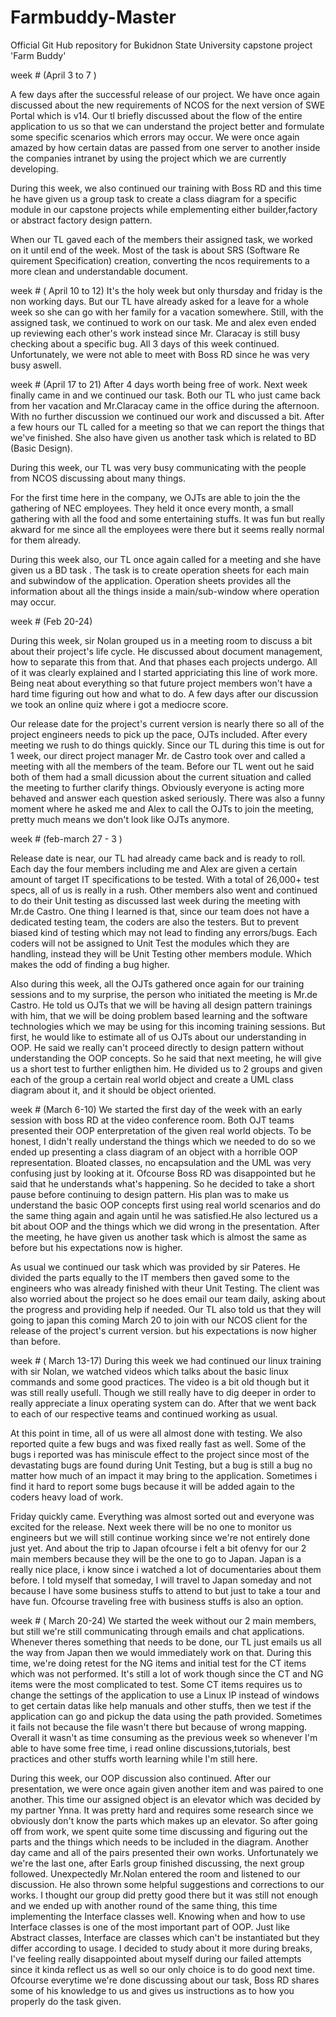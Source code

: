 # Farmbuddy-Master
Official Git Hub repository for Bukidnon State  University capstone project 'Farm Buddy'

week # (April 3 to 7 )

  A few days after the successful release of our project. We have once
  again discussed about the new requirements of NCOS for the next version
  of SWE Portal which is v14. Our tl briefly discussed about the flow
  of the entire application to us so that we can understand the project
  better and formulate some specific scenarios which errors may occur. We
  were once again amazed by how certain datas are passed from one server
  to another inside the companies intranet by using  the project which 
  we are currently developing.

  During this week, we also continued our training with Boss RD and this 
  time he have given us a group task to create a class diagram for a 
  specific module in our capstone projects while emplementing either
  builder,factory or abstract factory design pattern.
  
  When our TL gaved each of the members their assigned task, we worked on 
  it until end of the week. Most of the task is about SRS (Software Re
  quirement Specification) creation, converting the ncos requirements to
  a more clean and understandable document. 
  
  
  week # ( April 10 to 12)
  It's the holy week but only thursday and friday is the non working days.
  But our TL have already asked for a leave for a whole week so she can go with her family
  for a vacation somewhere. Still, with the assigned task, we continued to
  work on our task. Me and alex even ended up reviewing each other's work 
  instead since Mr. Claracay is still busy checking about a specific bug.
  All 3 days of this week continued. Unfortunately, we were not able to meet
  with Boss RD since he was very busy aswell.
  
  week # (April 17 to 21)
  After 4 days worth being free of work. Next week finally came in and
  we continued our task. Both our TL who just came back from her vacation
  and Mr.Claracay came in the office during the afternoon. With no further
  discussion we continued our work and discussed a bit. After a few hours
  our TL called for a meeting so that we can report the things that we've 
  finished. She also have given us another task which is related to BD
  (Basic Design). 
  
  During this week, our TL was very busy communicating with the people from
  NCOS discussing about many things. 
  
  For the first time here in the company, we OJTs are able to join the the
  gathering of NEC employees. They held it once every month, a small gathering
  with all the food and some entertaining stuffs. It was fun but really akward for me since
  all the employees were there but it seems really normal for them already.
  
  During this week also, our TL once again called for a meeting and 
  she have given us a BD task . The task is to create operation sheets for 
  each main and subwindow of the application. Operation sheets provides all the
  information about all the things inside a main/sub-window where operation
  may occur.
  
  
  week # (Feb 20-24)
  
   During this week, sir Nolan grouped us in a meeting room to discuss a bit about their project's life cycle. 
   He discussed about document management, how to separate this from that. And that phases each projects
   undergo. All of it was clearly explained and I started appriciating this line of work more. Being 
   neat about everything so that future project members won't have a hard time figuring out how and what
   to do. A few days after our discussion we took an online quiz where i got a mediocre score.
   
   Our release date for the project's current version is nearly there so all of the project engineers needs
   to pick up the pace, OJTs included. After every meeting we rush to do things quickly. Since our TL during
   this time is out for 1 week, our direct project manager Mr. de Castro took over and called a meeting 
   with all the members of the team. Before our TL went out he said both of them had a small dicussion about
   the current situation and called the meeting to further clarify things. Obviously everyone is acting
   more behaved and answer each question asked seriously. There was also a funny moment where he asked me
   and Alex to call the OJTs to join the meeting, pretty much means we don't look like OJTs anymore.
   
   
   
   week # (feb-march 27 - 3 )
   
   Release date is near, our TL had already came back and is ready to roll. Each day  the four members including
   me and Alex are given a certain amount of target IT specifications to be tested. With a total of 26,000+
   test specs, all of us is really in a rush. Other members also went and continued to do their Unit testing
   as discussed last week during the meeting with Mr.de Castro. One thing I learned is that, since our team
   does not have a dedicated testing team, the coders are also the testers.  But to prevent biased kind of testing
   which may not lead to finding any errors/bugs. Each coders will not be assigned to Unit Test the modules which they
   are handling, instead they will be Unit Testing other members module. Which makes the odd of finding a bug 
   higher. 
   
   Also during this week, all the OJTs gathered once again for our training sessions and to my surprise, 
   the person who initiated the meeting is Mr.de Castro. He told us OJTs that we will be having all
   design pattern trainings with him, that we will be doing problem based learning and the software technologies
   which we may be using for this incoming training sessions. But first, he would like to estimate all of us OJTs
   about our understanding in OOP. He said we really can't proceed directly to design pattern without understanding
   the OOP concepts. So he said that  next meeting, he will give us a short test to further enligthen him. He divided us to
   2 groups and given each of the group a certain real world object and create a UML class diagram about it, and it 
   should be object oriented.
   
  week # (March 6-10)
  We started the first day of the week with an early session with boss RD at the video conference room. Both OJT teams 
  presented their OOP enterpretation of the given real world objects. To be honest, I didn't really understand the
  things which we needed to do so we ended up presenting a class diagram of an object with a horrible OOP representation.
  Bloated classes, no encapsulation and the UML was very confusing just by looking at it. Ofcourse Boss RD was disappointed
  but he said that he understands what's happening. So he decided to take a short pause before continuing to design pattern.
  His plan was to make us understand the basic OOP concepts first using real world scenarios and do the same thing again and
  again until he was satisfied.He also lectured us a bit about OOP and the things which we did wrong in the presentation. 
  After the meeting, he have given us another task which is almost the same as before but his expectations now is higher.
  
  As usual we continued our task which was provided by sir Pateres. He divided the parts equally to the IT members then
  gaved some to the engineers who was already finished with theur Unit Testing. The client was also worried about the
  project so he does email our team daily, asking about the progress and providing help if needed. Our TL also told us that they 
  will going to japan this coming March 20 to join with our NCOS client for the release of the project's current version.
  but his expectations is now higher than before.
  
  week # ( March 13-17)
  During this week we had continued our linux training with sir Nolan, we watched videos which talks about the basic
  linux commands and some good practices. The video is a bit old though but it was still really usefull. Though
  we still really have to dig deeper in order to really appreciate a linux operating system can do. After that
  we went back to each of our respective teams and continued working as usual.
  
  At this point in time, all of us were all almost done with testing. We also reported quite a few bugs and was fixed
  really fast as well. Some of the bugs i reported was has miniscule effect to the project since most of the devastating
  bugs are found during Unit Testing, but a bug is still a bug no matter how much of an impact it may bring to the application.
  Sometimes i find it hard to report some bugs because it will be added again to the coders heavy load of work.
  
  Friday quickly came. Everything was almost sorted out and everyone was excited for the release. Next week there will be no one
  to monitor us engineers but we will still continue working since we're not entirely done just yet. And about the trip to Japan
  ofcourse i felt a bit ofenvy for our 2 main members because they will be the one to go to Japan. Japan is a really nice place, 
  i know since i watched a lot of documentaries about them before. I told myself that someday, I will travel to Japan someday and 
  not because I have some business stuffs to attend to but just to take a tour and have fun. Ofcourse traveling free with business
  stuffs is also an option.
  
  week # ( March 20-24)
  We started the week without our 2 main members, but still we're still communicating through emails and chat applications. Whenever
  theres something that needs to be done, our TL just emails us all the way from Japan then we would immediately work on that.
  During this time, we're doing retest for the NG items and initial test for the CT items which was not performed. It's still a lot 
  of work though since the CT and NG items were the most complicated to test. Some CT items requires us to change the settings of the
  application to use a Linux IP instead of windows to get certain datas like help manuals and other stuffs, then we test if the
  application can go and pickup the data using the path provided. Sometimes it fails not because the file wasn't there but because
  of wrong mapping. Overall it wasn't as time consuming as the previous week so whenever I'm able to have some free time, i read
  online discussions,tutorials, best practices and other stuffs worth learning while I'm still here.
  
  During this week, our OOP discussion also continued. After our presentation, we were once again given another item and was 
  paired to one another. This time our assigned object is an elevator which was  decided by my partner Ynna. It was pretty hard
  and requires some research since we obviously don't know the parts which makes up an elevator. So after going off from work,
  we spent quite some time discussing and figuring out the parts and the things which needs to be included in the diagram.
  Another day came and all of the pairs presented their own works. Unfortunately we we're the last one, after Earls group
  finished discussing, the next group followed. Unexpectedly Mr.Nolan entered the room and listened to our discussion. He
  also thrown some helpful suggestions and corrections to our works. I thought our group did pretty good there but it was still
  not enough and we ended up with another round of the same thing, this time implementing the Interface classes well. Knowing
  when and how to use Interface classes is one of the most important part of OOP. Just like Abstract classes, Interface are 
  classes which can't be instantiated but they differ according to usage. I decided to study about it more during breaks, I've
  feeling really disappointed about myself during our failed attempts since it kinda reflect us as well so our only choice is 
  to do good next time. Ofcourse everytime we're done discussing about our task, Boss RD shares some of his knowledge to us
  and gives us instructions as to how you properly do the task given.
